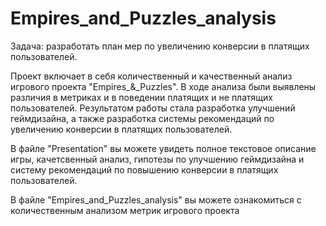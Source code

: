 # Empires_and_Puzzles_analysis
Задача: разработать план мер по увеличению конверсии в платящих пользователей. 

Проект включает в себя количественный и качественный анализ игрового проекта "Empires_&amp;_Puzzles". В ходе анализа были выявлены различия в метриках и в поведении платящих и не платящих пользователей. Результатом работы стала разработка улучшений геймдизайна, а также разработка системы рекомендаций по увеличению конверсии в платящих пользователей.

В файле "Presentation" вы можете увидеть полное текстовое описание игры, качетсвенный анализ, гипотезы по улучшению геймдизайна и систему рекомендаций по повышению конверсии в платящих пользователей.

В файле "Empires_and_Puzzles_analysis" вы можете ознакомиться с количественным анализом метрик игрового проекта
